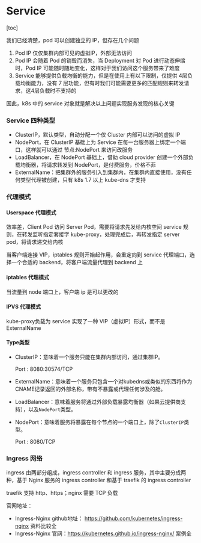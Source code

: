 # Service

[toc]

我们已经清楚，pod 可以创建独立的 IP，但存在几个问题

1. Pod IP 仅仅集群内部可见的虚拟IP，外部无法访问
2. Pod IP 会随着 Pod 的销毁而消失，当 Deployment 对 Pod 进行动态伸缩时，Pod IP 可能随时随地变化，这样对于我们访问这个服务带来了难度
3. Service 能够提供负载均衡的能力，但是在使用上有以下限制，仅提供 4层负载均衡能力，没有 7 层功能，但有时我们可能需要更多的匹配规则来转发请求，这4层负载时不支持的

因此，k8s 中的 service 对象就是解决以上问题实现服务发现的核心关键



### Service 四种类型

+ ClusterIP，默认类型，自动分配一个仅 Cluster 内部可以访问的虚拟 IP
+ NodePort，在 ClusterIP 基础上为 Service 在每一台服务器上绑定一个端口，这样就可以通过 节点:NodePort 来访问改服务
+ LoadBalancer，在 NodePort 基础上，借助 cloud provider 创建一个外部负载均衡器，将请求转发到 NodePort，是付费服务，价格不菲
+ ExternalName：把集群外的服务引入到集群内，在集群内直接使用，没有任何类型代理被创建，只有 k8s 1.7 以上 kube-dns 才支持



### 代理模式

#### Userspace 代理模式

效率差，Client Pod 访问 Server Pod，需要将请求先发给内核空间 service 规则，在转发监听指定套接字 kube-proxy，处理完成后，再转发指定 server pod，将请求递交给内核

当客户端连接 VIP，iptables 规则开始起作用，会重定向到 service 代理端口，选择一个合适的 backend，将客户端流量代理到 backend 上



#### iptables 代理模式

当流量到 node 端口上，客户端 ip 是可以更改的



#### IPVS 代理模式

kube-proxy负载为 service 实现了一种 VIP（虚拟IP）形式，而不是 ExternalName



#### Type类型

+ ClusterIP：意味着一个服务只能在集群内部访问，通过集群IP。

	Port : 8080:30574/TCP

+ ExternalName：意味着一个服务只包含一个对kubedns或类似的东西将作为CNAME记录返回的外部名称，带有不暴露或代理任何涉及的舱。

+ LoadBalancer：意味着服务将通过外部负载暴露均衡器（如果云提供商支持），以及` NodePort `类型。

+ NodePort：意味着服务将暴露在每个节点的一个端口上，除了` ClusterIP `类型。

	Port : 8080/TCP



### Ingress 网络

ingress 由两部分组成，ingress controller 和 ingress 服务，其中主要分成两种，基于 Nginx 服务的 ingress controller 和基于 traefik 的 ingress controller

traefik 支持 http、https；nginx 需要 TCP 负载



官网地址：

+ Ingress-Nginx github地址： https://github.com/kubernetes/ingress-nginx 资料比较全 
+ Ingress-Nginx 官网：https://kubernetes.github.io/ingress-nginx/ 案例全
